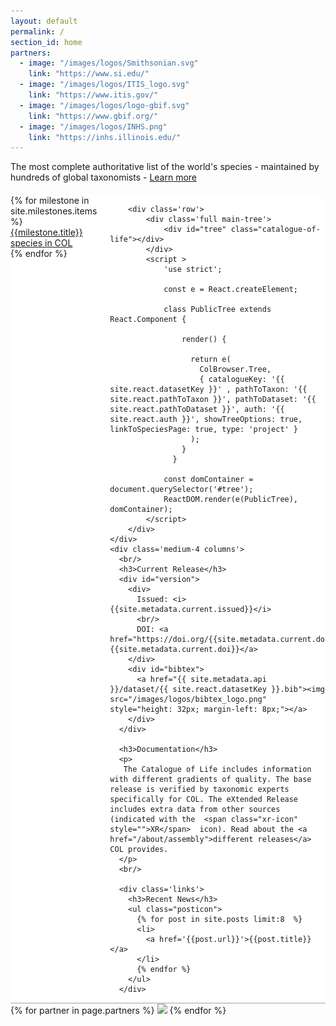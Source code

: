 ```yaml
---
layout: default
permalink: /
section_id: home
partners:
  - image: "/images/logos/Smithsonian.svg"
    link: "https://www.si.edu/"
  - image: "/images/logos/ITIS_logo.svg"
    link: "https://www.itis.gov/"
  - image: "/images/logos/logo-gbif.svg"
    link: "https://www.gbif.org/"
  - image: "/images/logos/INHS.png"
    link: "https://inhs.illinois.edu/"
---
```


<div class='full' id="homepage">
  <div class='row'>
    <div class="introduction">The most complete authoritative list of the world's species - maintained by hundreds of global taxonomists - <a href="/about/catalogueoflife.html">Learn more</a></div>
  </div>
  <div class='row'>
    <div class="medium-8 columns" style="background: white; margin-top: 20px;">
        <div class='row kingdoms'>
            {% for milestone in site.milestones.items %}
                  <a href="{{milestone.link}}">
                    <div class='small-3 small-3 columns' style='background-color: #fff;'>
                      <div class='mod modMilestone' style='background-image: url(/images/kingdoms/{{milestone.image}}); background-size: cover;'>
                          <div class="milestoneText" style='background-color: #{{milestone.bgcolor}}; color: #{{milestone.fgcolor}};'>
                              <div class="milestoneTitle">{{milestone.title}}</div>
                             <div class="milestoneCount"> <span count='{{milestone.count}}' count-selector='{{milestone.selector}}' ></span> species in COL</div>
                          </div>
                      </div>
                    </div>
                  </a>
            {% endfor %}
        </div>

        <div class='row'>
            <div class='full main-tree'>
                <div id="tree" class="catalogue-of-life"></div>
            </div>
            <script >
                'use strict';

                const e = React.createElement;

                class PublicTree extends React.Component {

                    render() {

                      return e(
                        ColBrowser.Tree,
                        { catalogueKey: '{{ site.react.datasetKey }}' , pathToTaxon: '{{ site.react.pathToTaxon }}', pathToDataset: '{{ site.react.pathToDataset }}', auth: '{{ site.react.auth }}', showTreeOptions: true, linkToSpeciesPage: true, type: 'project' }
                      );
                    }
                  }

                const domContainer = document.querySelector('#tree');
                ReactDOM.render(e(PublicTree), domContainer);
            </script>
        </div>
    </div>
    <div class='medium-4 columns'>
      <br/>
      <h3>Current Release</h3>
      <div id="version">
        <div>
          Issued: <i>{{site.metadata.current.issued}}</i>
          <br/>
          DOI: <a href="https://doi.org/{{site.metadata.current.doi}}">{{site.metadata.current.doi}}</a>
        </div>
        <div id="bibtex">
          <a href="{{ site.metadata.api }}/dataset/{{ site.react.datasetKey }}.bib"><img src="/images/logos/bibtex_logo.png" style="height: 32px; margin-left: 8px;"></a>
        </div>
      </div>

      <h3>Documentation</h3>
      <p>
       The Catalogue of Life includes information with different gradients of quality. The base release is verified by taxonomic experts specifically for COL. The eXtended Release includes extra data from other sources (indicated with the  <span class="xr-icon" style="">XR</span>  icon). Read about the <a href="/about/assembly">different releases</a> COL provides.
      </p>
      <br/>
      
      <div class='links'>
        <h3>Recent News</h3>
        <ul class="posticon">
          {% for post in site.posts limit:8  %}
          <li>
            <a href='{{post.url}}'>{{post.title}}</a>
          </li>
          {% endfor %}
        </ul>
      </div>

  </div>

  </div>
  <div class='spacing' style='background-color: #ccc; height: 2px;'></div>
  <div class='spacing'></div>
  <div class="row partners">
    {% for partner in page.partners %}
        <a href="{{partner.link}}" target="_blank"><img src="{{partner.image}}" height="48"></a>
    {% endfor %}
  </div>
  <div class='spacing'></div>
</div>
